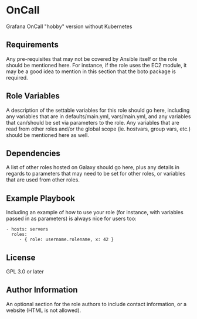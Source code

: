 <!--
SPDX-FileCopyrightText: 2024 ThysTips <contact@thystips.net>
SPDX-FileCopyrightText: 2024 Weytop
SPDX-FileContributor: ThysTips <contact@thystips.net>

SPDX-License-Identifier: GPL-3.0-or-later
-->

OnCall
=========

Grafana OnCall "hobby" version without Kubernetes

Requirements
------------

Any pre-requisites that may not be covered by Ansible itself or the role should be mentioned here. For instance, if the role uses the EC2 module, it may be a good idea to mention in this section that the boto package is required.

Role Variables
--------------

A description of the settable variables for this role should go here, including any variables that are in defaults/main.yml, vars/main.yml, and any variables that can/should be set via parameters to the role. Any variables that are read from other roles and/or the global scope (ie. hostvars, group vars, etc.) should be mentioned here as well.

Dependencies
------------

A list of other roles hosted on Galaxy should go here, plus any details in regards to parameters that may need to be set for other roles, or variables that are used from other roles.

Example Playbook
----------------

Including an example of how to use your role (for instance, with variables passed in as parameters) is always nice for users too:

    - hosts: servers
      roles:
         - { role: username.rolename, x: 42 }

License
-------

GPL 3.0 or later

Author Information
------------------

An optional section for the role authors to include contact information, or a website (HTML is not allowed).
